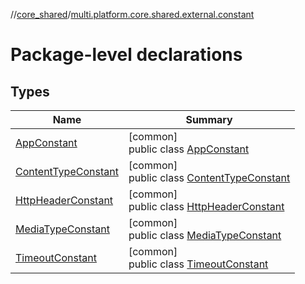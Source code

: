 //[core_shared](../../index.md)/[multi.platform.core.shared.external.constant](index.md)

# Package-level declarations

## Types

| Name | Summary |
|---|---|
| [AppConstant](-app-constant/index.md) | [common]<br>public class [AppConstant](-app-constant/index.md) |
| [ContentTypeConstant](-content-type-constant/index.md) | [common]<br>public class [ContentTypeConstant](-content-type-constant/index.md) |
| [HttpHeaderConstant](-http-header-constant/index.md) | [common]<br>public class [HttpHeaderConstant](-http-header-constant/index.md) |
| [MediaTypeConstant](-media-type-constant/index.md) | [common]<br>public class [MediaTypeConstant](-media-type-constant/index.md) |
| [TimeoutConstant](-timeout-constant/index.md) | [common]<br>public class [TimeoutConstant](-timeout-constant/index.md) |
